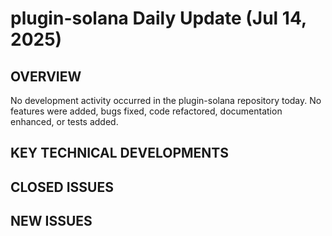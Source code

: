 # plugin-solana Daily Update (Jul 14, 2025)
## OVERVIEW 
No development activity occurred in the plugin-solana repository today. No features were added, bugs fixed, code refactored, documentation enhanced, or tests added.

## KEY TECHNICAL DEVELOPMENTS

## CLOSED ISSUES

## NEW ISSUES